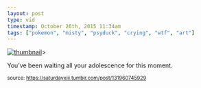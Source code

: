 ```yaml
---
layout: post
type: vid
timestamp: October 26th, 2015 11:34am
tags: ["pokemon", "misty", "psyduck", "crying", "wtf", "art"]
---
```

[![thumbnail](http://i3.ytimg.com/vi/__2Fe9XpGug/hqdefault.jpg)](https://www.youtube.com/watch?v=__2Fe9XpGug)>
    
You’ve been waiting all your adolescence for this moment.
 
  
<small>source: https://saturdayxiii.tumblr.com/post/131960745929</small>